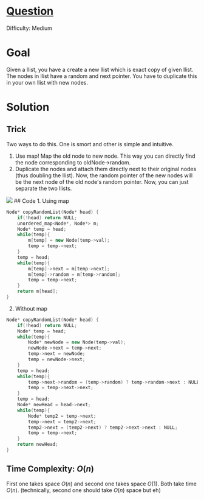 # [Question](https://leetcode.com/problems/copy-list-with-random-pointer/)
Difficulty: Medium
# Goal
Given a llist, you have a create a new llist which is exact copy of given llist. The nodes in llist have a random and next pointer. You have to duplicate this in your own llist with new nodes. 
# Solution
## Trick
Two ways to do this. One is smort and other is simple and intuitive.

1. Use map! Map the old node to new node. This way you can directly find the node corresponding to oldNode->random. 
2. Duplicate the nodes and attach them directly next to their original nodes (thus doubling the llist). Now, the random pointer of the new nodes will be the next node of the old node's random pointer. Now, you can just separate the two llists.
<image src="images/deepcopy.png">
## Code
1. Using map

```cpp
Node* copyRandomList(Node* head) {
    if(!head) return NULL;
    unordered_map<Node*, Node*> m;
    Node* temp = head;
    while(temp){
        m[temp] = new Node(temp->val);
        temp = temp->next;
    }
    temp = head;
    while(temp){
        m[temp]->next = m[temp->next];
        m[temp]->random = m[temp->random];
        temp = temp->next;
    }
    return m[head];
}
```

2. Without map

```cpp
Node* copyRandomList(Node* head) {
    if(!head) return NULL;
    Node* temp = head;
    while(temp){
        Node* newNode = new Node(temp->val);
        newNode->next = temp->next;
        temp->next = newNode;
        temp = newNode->next;
    }
    temp = head;
    while(temp){
        temp->next->random = (temp->random) ? temp->random->next : NULL;
        temp = temp->next->next;
    }
    temp = head;
    Node* newHead = head->next;
    while(temp){
        Node* temp2 = temp->next;
        temp->next = temp2->next;
        temp2->next = (temp2->next) ? temp2->next->next : NULL;
        temp = temp->next;
    }
    return newHead;
}
```

## Time Complexity: $O(n)$
First one takes space $O(n)$ and second one takes space $O(1)$. Both take time $O(n)$. (technically, second one should take $O(n)$ space but eh)